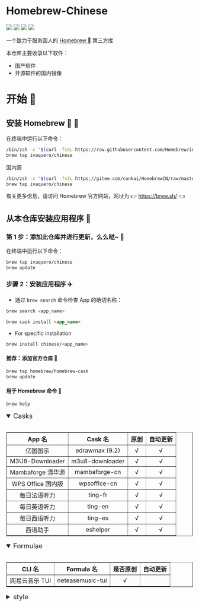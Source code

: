 <div>
  <div align="left">
    <h1 align="left">Homebrew-Chinese</h1>
    <p>
      <a>
        <img
          src="https://img.shields.io/github/workflow/status/ivaquero/homebrew-chinese/CI.svg"
        />
      </a>
      <a>
        <img
          src="https://img.shields.io/github/languages/code-size/ivaquero/homebrew-chinese.svg"
        />
      </a>
      <a>
        <img
          src="https://img.shields.io/github/repo-size/ivaquero/homebrew-chinese.svg"
        />
      </a>
      <a>
        <img
          src="https://img.shields.io/github/license/ivaquero/homebrew-chinese"
        />
      </a>
    </p>
  </div>

  <p></p>

  <div>
    <p>
      一个致力于服务国人的
      <a href="https://github.com/Homebrew/brew"> Homebrew </a> 🍺 第三方库
    </p>
  </div>
</div>

本仓库主要收录以下软件：

- 国产软件
- 开源软件的国内镜像

# 开始 🏃

## 安装 Homebrew 🍺 🚴

在终端中运行以下命令：

```bash
/bin/zsh -c "$(curl -fsSL https://raw.githubusercontent.com/Homebrew/install/master/install.sh)"
brew tap ivaquero/chinese
```

国内源

```bash
/bin/zsh -c "$(curl -fsSL https://gitee.com/cunkai/HomebrewCN/raw/master/Homebrew.sh)"
brew tap ivaquero/chinese
```

有关更多信息，请访问 Homebrew 官方网站，网址为 👉 https://brew.sh/ 👈

## 从本仓库安装应用程序 🚅

### 第 1 步：添加此仓库并进行更新，么么哒~ 💋

在终端中运行以下命令：

```bash
brew tap ivaquero/chinese
brew update
```

### 步骤 2：安装应用程序 ✈️

- 通过 `brew search` 命令检查 App 的确切名称：

```bash
brew search <app_name>
```

```markdown
brew cask install <app_name>
```

- For specific installation

```bash
brew install chinese/<app_name>
```

#### 推荐：添加官方仓库 🚀

```bash
brew tap homebrew/homebrew-cask
brew update
```

#### 用于 Homebrew 命令 📖

```bash
brew help
```

<details open="false">
  <summary>Casks</summary>
  <br />
  <table id="casks" border="1">
    <tr>
      <th>App 名</th>
      <th>Cask 名</th>
      <th>原创</th>
      <th>自动更新</th>
    </tr>
    <tr>
      <td>亿图图示</td>
      <td>edrawmax (9.2)</td>
      <td>√</td>
      <td>√</td>
    </tr>
    <tr>
      <td>M3U8-Downloader</td>
      <td>m3u8-downloader</td>
      <td>√</td>
      <td>√</td>
    </tr>
    <tr>
      <td>Mambaforge 清华源</td>
      <td>mambaforge-cn</td>
      <td>√</td>
      <td>√</td>
    </tr>
    <tr>
      <td>WPS Office 国内版</td>
      <td>wpsoffice-cn</td>
      <td>√</td>
      <td>√</td>
    </tr>
    <tr>
      <td>每日法语听力</td>
      <td>ting-fr</td>
      <td>√</td>
      <td>√</td>
    </tr>
    <tr>
      <td>每日英语听力</td>
      <td>ting-en</td>
      <td>√</td>
      <td>√</td>
    </tr>
    <tr>
      <td>每日西语听力</td>
      <td>ting-es</td>
      <td>√</td>
      <td>√</td>
    </tr>
    <tr>
      <td>西语助手</td>
      <td>eshelper</td>
      <td>√</td>
      <td>√</td>
    </tr>
  </table>
</details>

<details open="false">
  <summary>Formulae</summary>
  <br />
  <table id="formulae" border="1">
    <tr>
      <th>CLI 名</th>
      <th>Formula 名</th>
      <th>是否原创</th>
      <th>自动更新</th>
    </tr>
    <tr>
      <td>网易云音乐 TUI</td>
      <td>neteasemusic-tui</td>
      <td>√</td>
      <td></td>
    </tr>
  </table>
</details>

<details>
  <summary>style</summary>
  <style>
    table {
      border-collapse: collapse;
    }
    th {
      text-align: center;
    }
    tr {
      text-align: center;
    }
    td {
      text-align: center;
    }
    summary {
      font-size: large;
    }
  </style>
</details>
